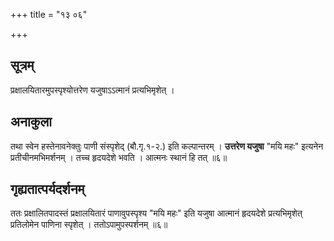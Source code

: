 +++
title = "१३ ०६"

+++
## सूत्रम्
प्रक्षालयितारमुपस्पृश्योत्तरेण यजुषाऽऽत्मानं प्रत्यभिमृशेत् ।

## अनाकुला
तथा स्वेन हस्तेनावनेक्तुः पाणी संस्पृशेद् (बौ.गृ.१-२.) इति कल्पान्तरम् ।
**उत्तरेण यजुषा** "मयि महः" इत्यनेन प्रतीचीनमभिमर्शनम् ।
तच्च हृदयदेशे भवति ।
आत्मनः स्थानं हि तत् ॥६॥

## गृह्यतात्पर्यदर्शनम्
ततः प्रक्षालितपादस्तं प्रक्षालयितारं पाणावुपस्पृश्य "मयि महः" इति यजुषा आत्मानं हृदयदेशे प्रत्यभिमृशेत् प्रतिलोमेन पाणिना स्पृशेत् ।
ततोऽपामुपस्पर्शनम् ॥६॥
